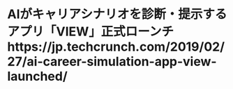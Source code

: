 # AIがキャリアシナリオを診断・提示するアプリ「VIEW」正式ローンチhttps://jp.techcrunch.com/2019/02/27/ai-career-simulation-app-view-launched/
